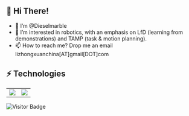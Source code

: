 ## 🌱 Hi There! 

- 👋 I’m @Dieselmarble 
- 👀 I’m interested in robotics, with an emphasis on LfD (learning from demonstrations) and TAMP (task & motion planning). 
- 📫 How to reach me? Drop me an email lizhongxuanchina[AT]gmail[DOT]com 

<!---
Dieselmarble/Dieselmarble is a ✨ special ✨ repository because its `README.md` (this file) appears on your GitHub profile.
You can click the Preview link to take a look at your changes.
--->


## ⚡ Technologies



<table>
  <tr>
    <td align="center" style="padding=0;width=50%;">
      <img align="center" style="padding=0;" src="https://github-readme-stats.vercel.app/api?username=Dieselmarble&show_icons=true&hide_border=true&icon_color=C9F9D9&hide_title=true&count_private=true&theme=vue-dark" />

  <td align="center" style="padding=0;width=70%;">
      <img align="center" style="padding=0;" src="https://github-readme-stats.vercel.app/api/top-langs/?username=Dieselmarble&hide=Tex,javascript,html,jupyter%20notebook,XSLT,css,C,matlab,Rich%20Text%20Format&layout=compact&show_icons=true&hide_border=true&icon_color=f0f0f000&count_private=true&theme=vue-dark" />
    </td>
  </tr>
</table>

![Visitor Badge](https://visitor-badge.laobi.icu/badge?page_id=Dieselmarble.Dieselmarble)
